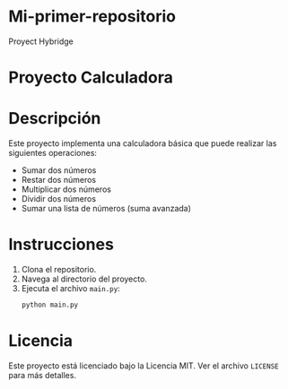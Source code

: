 # Mi-primer-repositorio
Proyect Hybridge

# Proyecto Calculadora

# Descripción
Este proyecto implementa una calculadora básica que puede realizar las siguientes operaciones:
- Sumar dos números
- Restar dos números
- Multiplicar dos números
- Dividir dos números
- Sumar una lista de números (suma avanzada)

# Instrucciones
1. Clona el repositorio.
2. Navega al directorio del proyecto.
3. Ejecuta el archivo `main.py`:
    ```sh
    python main.py
    ```

# Licencia
Este proyecto está licenciado bajo la Licencia MIT. Ver el archivo `LICENSE` para más detalles.
